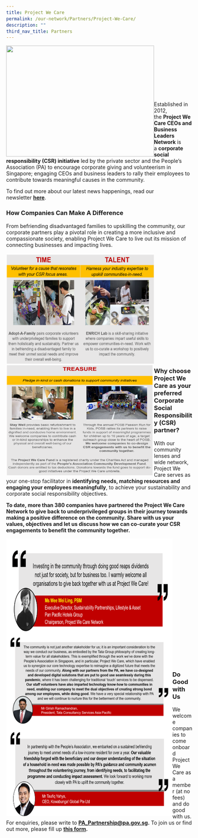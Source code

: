 ```yaml
---
title: Project We Care
permalink: /our-network/Partners/Project-We-Care/
description: ""
third_nav_title: Partners
---
```

<img style="height:300px;width:400px"  align="left" src="/images/Project%20We%20Care/pwc%20logo.png"><br><br><br><br><br><br><br><br>

Established in 2012, the **Project We Care CEOs and Business Leaders Network** is a **corporate social responsibility (CSR) initiative** led by the private sector and the People’s Association (PA) to encourage corporate giving and volunteerism in Singapore; engaging CEOs and business leaders to rally their employees to contribute towards meaningful causes in the community.

To find out more about our latest news happenings, read our newsletter **[here](https://www.pa.gov.sg/docs/default-source/default-document-library/project-we-care-dec-2021-edm.pdf?sfvrsn=11371ef5_0 "here")**.

### **How Companies Can Make A Difference**

From befriending disadvantaged families to upskilling the community, our corporate partners play a pivotal role in creating a more inclusive and compassionate society, enabling Project We Care to live out its mission of connecting businesses and impacting lives.


<img style="height:300px;width:400px"  align="left" src="/images/Project%20We%20Care/Time%20and%20Talent.png"><br><br><br><br><br><br><br><br>

<img style="height:300px;width:400px"  align="left" src="/images/Project%20We%20Care/treasure%20-%20grouped%20edited.png"><br><br><br><br><br><br><br><br>

### **Why choose Project We Care as your preferred Corporate Social Responsibility (CSR) partner?**

With our community lenses and wide network, Project We Care serves as your one-stop facilitator in **identifying needs, matching resources and engaging your employees meaningfully**, to achieve your sustainability and corporate social responsibility objectives.

**To date, **more than 380 companies** have partnered the Project We Care Network to give back to underprivileged groups in their journey towards making a positive difference on the community. Share with us your values, objectives and let us discuss how we can co-curate your CSR engagements to benefit the community together.**

<img style="height:250px;width:450px"  align="left" src="images/Project%20We%20Care/Ms%20Wee%20-%20edited%2031%20Jan%202022.png"><br><br><br><br><br>

<img style="height:250px;width:450px"  align="left" src="/images/Project%20We%20Care/girish%20-%20edited%20(28%20Jan%202022).png"><br><br><br><br><br>

<img style="height:250px;width:450px"  align="left" src="/images/Project%20We%20Care/taufiq%20-%20edited%20(28%20Jan%202022).png"><br><br><br><br><br><br><br><br>

### **Do Good with Us**

We welcome companies to come onboard Project We Care as a member (at no fees) and do good with us. For enquiries, please write to **[PA\_Partnership@pa.gov.sg](mailto:PA_Partnership@pa.gov.sg).** To join us or find out more, please fill up **[](http://form.gov.sg/617a64accdbbd5001230935c)[this form](https://go.gov.sg/connectwithprojectwecare).**